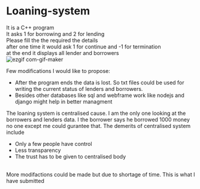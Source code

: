 # Loaning-system
It is a C++ program<br />
It asks 1 for borrowing and 2 for lending<br />
Please fill the the required the details<br />
after one time it would ask 1 for continue and -1 for termination<br />
at the end it displays all lender and borrowers<br />
![ezgif com-gif-maker](https://user-images.githubusercontent.com/77223246/169660739-5f70e461-cc06-473f-a432-ce1463d50ab0.gif)



Few modifications I would like to propose:
- After the program ends the data is lost. So txt files could be used for writing the current status of lenders and borrowers.
- Besides other databases like sql and webframe work like nodejs and django might help in better managment

The loaning system is centralised cause. I am the only one looking at the borrowers and lenders data.
I the borrower says he borrowed 1000 money no one except me could gurantee that. The demerits of centralised system include 
- Only a few people have control
- Less transparency 
- The trust has to be given to centralised body
<br />
More modifactions could be made but due to shortage of time. This is what I have submitted
